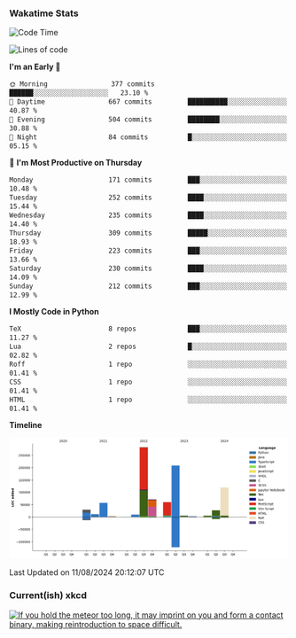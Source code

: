 ### Wakatime Stats
<!--START_SECTION:waka-->
![Code Time](http://img.shields.io/badge/Code%20Time-2%2C813%20hrs%2015%20mins-blue)

![Lines of code](https://img.shields.io/badge/From%20Hello%20World%20I%27ve%20Written-891.8%20thousand%20lines%20of%20code-blue)

**I'm an Early 🐤** 

```text
🌞 Morning                377 commits         ██████░░░░░░░░░░░░░░░░░░░   23.10 % 
🌆 Daytime                667 commits         ██████████░░░░░░░░░░░░░░░   40.87 % 
🌃 Evening                504 commits         ████████░░░░░░░░░░░░░░░░░   30.88 % 
🌙 Night                  84 commits          █░░░░░░░░░░░░░░░░░░░░░░░░   05.15 % 
```
📅 **I'm Most Productive on Thursday** 

```text
Monday                   171 commits         ███░░░░░░░░░░░░░░░░░░░░░░   10.48 % 
Tuesday                  252 commits         ████░░░░░░░░░░░░░░░░░░░░░   15.44 % 
Wednesday                235 commits         ████░░░░░░░░░░░░░░░░░░░░░   14.40 % 
Thursday                 309 commits         █████░░░░░░░░░░░░░░░░░░░░   18.93 % 
Friday                   223 commits         ███░░░░░░░░░░░░░░░░░░░░░░   13.66 % 
Saturday                 230 commits         ████░░░░░░░░░░░░░░░░░░░░░   14.09 % 
Sunday                   212 commits         ███░░░░░░░░░░░░░░░░░░░░░░   12.99 % 
```


**I Mostly Code in Python** 

```text
TeX                      8 repos             ███░░░░░░░░░░░░░░░░░░░░░░   11.27 % 
Lua                      2 repos             █░░░░░░░░░░░░░░░░░░░░░░░░   02.82 % 
Roff                     1 repo              ░░░░░░░░░░░░░░░░░░░░░░░░░   01.41 % 
CSS                      1 repo              ░░░░░░░░░░░░░░░░░░░░░░░░░   01.41 % 
HTML                     1 repo              ░░░░░░░░░░░░░░░░░░░░░░░░░   01.41 % 
```



**Timeline**

![Lines of Code chart](https://raw.githubusercontent.com/joshuajeschek/joshuajeschek/main/assets/bar_graph.png)


 Last Updated on 11/08/2024 20:12:07 UTC
<!--END_SECTION:waka-->

### Current(ish) xkcd
<a id="xkcd-a" title="If you hold the meteor too long, it may imprint on you and form a contact binary, making reintroduction to space difficult." href="https://www.xkcd.com" target="_blank">
        <img align="center" id="xkcd-img" src="https://imgs.xkcd.com/comics/meteor_shower_psa.png" alt="If you hold the meteor too long, it may imprint on you and form a contact binary, making reintroduction to space difficult." height=300 />
</a>
